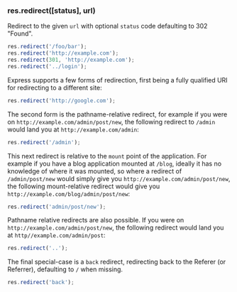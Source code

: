 <h3 id='res.redirect'>res.redirect([status], url)</h3>

Redirect to the given `url` with optional `status` code defaulting to 302 "Found".

```js
res.redirect('/foo/bar');
res.redirect('http://example.com');
res.redirect(301, 'http://example.com');
res.redirect('../login');
```

Express supports a few forms of redirection, first being a fully qualified URI for redirecting to a different site:

```js
res.redirect('http://google.com');
```

The second form is the pathname-relative redirect, for example if you were on `http://example.com/admin/post/new`, the following redirect to `/admin` would land you at `http://example.com/admin`:

```js
res.redirect('/admin');
```

This next redirect is relative to the `mount` point of the application. For example if you have a blog application mounted at `/blog`, ideally it has no knowledge of where it was mounted, so where a redirect of `/admin/post/new` would simply give you `http://example.com/admin/post/new`, the following mount-relative redirect would give you `http://example.com/blog/admin/post/new`:

```js
res.redirect('admin/post/new');
```

Pathname relative redirects are also possible. If you were on `http://example.com/admin/post/new`, the following redirect would land you at `http//example.com/admin/post`:

```js
res.redirect('..');
```

The final special-case is a `back` redirect, redirecting back to the Referer (or Referrer), defaulting to `/` when missing.

```js
res.redirect('back');
```
